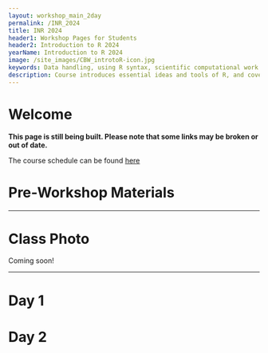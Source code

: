 ```yaml
---
layout: workshop_main_2day
permalink: /INR_2024
title: INR 2024
header1: Workshop Pages for Students
header2: Introduction to R 2024
yearName: Introduction to R 2024
image: /site_images/CBW_introtoR-icon.jpg
keywords: Data handling, using R syntax, scientific computational work
description: Course introduces essential ideas and tools of R, and covers statistical tests in R.
---
```


# Welcome <a id="welcome"></a>

**This page is still being built. Please note that some links may be broken or out of date.**

The course schedule can be found [here](https://bioinformaticsdotca.github.io/INR_2024_schedule)

<!-- Meet your faculty [here]().   -->

# Pre-Workshop Materials <a id="preworkshop"></a>

<!-- Pre-work including programs to install can be found [here]().   -->

***

# Class Photo

Coming soon!  


***

# Day 1 <a id="day1"></a>
 

# Day 2 <a id="day2"></a>  
